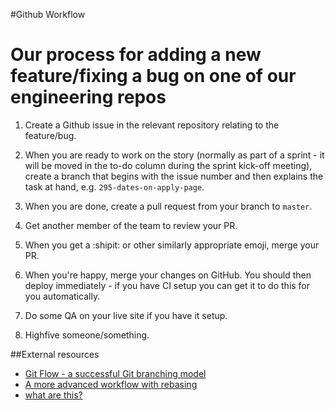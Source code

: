 #Github Workflow

# Our process for adding a new feature/fixing a bug on one of our engineering repos

1. Create a Github issue in the relevant repository relating to the feature/bug.

2. When you are ready to work on the story (normally as part of a sprint - it will be moved in the to-do column during the sprint kick-off meeting), create a branch that begins with the issue number and then explains the task at hand, e.g. `295-dates-on-apply-page`.

3. When you are done, create a pull request from your branch to `master`.

4. Get another member of the team to review your PR.

5. When you get a :shipit: or other similarly appropriate emoji, merge your PR.

6. When you're happy, merge your changes on GitHub. You should then deploy immediately - if you have CI setup you can get it to do this for you automatically.

7. Do some QA on your live site if you have it setup.

8. Highfive someone/something.

##External resources

* [Git Flow - a successful Git branching model](http://nvie.com/posts/a-successful-git-branching-model/)
* [A more advanced workflow with rebasing](http://www.integralist.co.uk/posts/github-workflow.html)
* [what are this?](https://www.youtube.com/watch?v=t4sXjJJjcWQ)
